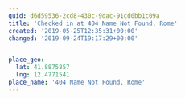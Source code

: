 ```yaml
---
guid: d6d59536-2cd8-430c-9dac-91cd0bb1c09a
title: 'Checked in at 404 Name Not Found, Rome'
created: '2019-05-25T12:35:31+00:00'
changed: '2019-09-24T19:17:29+00:00'


place_geo:
  lat: 41.8875857
  lng: 12.4771541
place_name: '404 Name Not Found, Rome'
---
```


